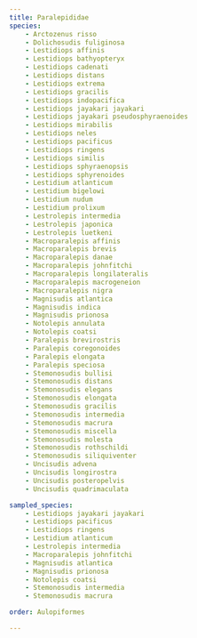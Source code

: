 ```yaml
---
title: Paralepididae
species:
    - Arctozenus risso
    - Dolichosudis fuliginosa
    - Lestidiops affinis
    - Lestidiops bathyopteryx
    - Lestidiops cadenati
    - Lestidiops distans
    - Lestidiops extrema
    - Lestidiops gracilis
    - Lestidiops indopacifica
    - Lestidiops jayakari jayakari
    - Lestidiops jayakari pseudosphyraenoides
    - Lestidiops mirabilis
    - Lestidiops neles
    - Lestidiops pacificus
    - Lestidiops ringens
    - Lestidiops similis
    - Lestidiops sphyraenopsis
    - Lestidiops sphyrenoides
    - Lestidium atlanticum
    - Lestidium bigelowi
    - Lestidium nudum
    - Lestidium prolixum
    - Lestrolepis intermedia
    - Lestrolepis japonica
    - Lestrolepis luetkeni
    - Macroparalepis affinis
    - Macroparalepis brevis
    - Macroparalepis danae
    - Macroparalepis johnfitchi
    - Macroparalepis longilateralis
    - Macroparalepis macrogeneion
    - Macroparalepis nigra
    - Magnisudis atlantica
    - Magnisudis indica
    - Magnisudis prionosa
    - Notolepis annulata
    - Notolepis coatsi
    - Paralepis brevirostris
    - Paralepis coregonoides
    - Paralepis elongata
    - Paralepis speciosa
    - Stemonosudis bullisi
    - Stemonosudis distans
    - Stemonosudis elegans
    - Stemonosudis elongata
    - Stemonosudis gracilis
    - Stemonosudis intermedia
    - Stemonosudis macrura
    - Stemonosudis miscella
    - Stemonosudis molesta
    - Stemonosudis rothschildi
    - Stemonosudis siliquiventer
    - Uncisudis advena
    - Uncisudis longirostra
    - Uncisudis posteropelvis
    - Uncisudis quadrimaculata

sampled_species:
    - Lestidiops jayakari jayakari
    - Lestidiops pacificus
    - Lestidiops ringens
    - Lestidium atlanticum
    - Lestrolepis intermedia
    - Macroparalepis johnfitchi
    - Magnisudis atlantica
    - Magnisudis prionosa
    - Notolepis coatsi
    - Stemonosudis intermedia
    - Stemonosudis macrura

order: Aulopiformes

---
```

